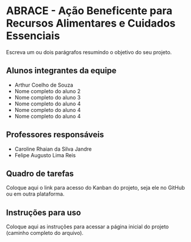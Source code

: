 # ABRACE - Ação Beneficente para Recursos Alimentares e Cuidados Essenciais
Escreva um ou dois parágrafos resumindo o objetivo do seu projeto.

## Alunos integrantes da equipe

* Arthur Coelho de Souza
* Nome completo do aluno 2
* Nome completo do aluno 3
* Nome completo do aluno 4
* Nome completo do aluno 4
* Nome completo do aluno 4

## Professores responsáveis

* Caroline Rhaian da Silva Jandre
* Felipe Augusto Lima Reis
  
## Quadro de tarefas
Coloque aqui o link para acesso do Kanban do projeto, seja ele no GitHub ou em outra plataforma.

## Instruções para uso
Coloque aqui as instruções para acessar a página inicial do projeto (caminho completo do arquivo).

